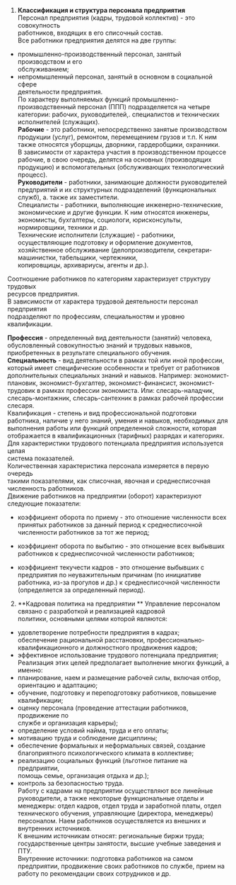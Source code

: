 
1. **Классификация и структура персонала предприятия**  
Персонал предприятия (кадры, трудовой коллектив) - это совокупность  
работников, входящих в его списочный состав.  
Все работники предприятия делятся на две группы:  
- промышленно-производственный персонал, занятый производством и его  
обслуживанием;  
- непромышленный персонал, занятый в основном в социальной сфере  
деятельности предприятия.  
По характеру выполняемых функций промышленно-производственный персонал (ППП) подразделяется на четыре категории: рабочих, руководителей,. специалистов и технических исполнителей (служащих).  
**Рабочие** - это работники, непосредственно занятые производством продукции (услуг), ремонтом, перемещением грузов и т.п. К ним также относятся уборщицы, дворники, гардеробщики, охранники.  
В зависимости от характера участия в производственном процессе рабочие, в свою очередь, делятся на основных (производящих продукцию) и вспомогательных (обслуживающих технологический процесс).  
**Руководители** - работники, занимающие должности руководителей предприятий и их структурных подразделений (функциональных служб), а. также их заместители.  
Специалисты - работники, выполняющие инженерно-технические, экономические и другие функции. К ним относятся инженеры, экономисты, бухгалтеры, социологи, юрисконсульты, нормировщики, техники и др.  
Технические исполнители (служащие) - работники, осуществляющие подготовку и оформление документов, хозяйственное обслуживание (делопроизводители, секретари-машинистки, табельщики, чертежники,  
копировщицы, архивариусы, агенты и др.).

Соотношение работников по категориям характеризует структуру трудовых  
ресурсов предприятия.  
В зависимости от характера трудовой деятельности персонал предприятия  
подразделяют по профессиям, специальностям и уровню квалификации.

**Профессия** - определенный вид деятельности (занятий) человека, обусловленный совокупностью знаний и трудовых навыков, приобретенных в результате специального обучения.  
**Специальность** - вид деятельности в рамках той или иной профессии, который имеет специфические особенности и требует от работников дополнительных специальных знаний и навыков. Например: экономист-плановик, экономист-бухгалтер, экономист-финансист, экономист-трудовик в рамках профессии экономиста. Или: слесарь-наладчик, слесарь-монтажник, слесарь-сантехник в рамках рабочей профессии слесаря.  
Квалификация - степень и вид профессиональной подготовки работника, наличие у него знаний, умения и навыков, необходимых для выполнения работы или функций определенной сложности, которая отображается в квалификационных (тарифных) разрядах и категориях.  
Для характеристики трудового потенциала предприятия используется целая  
система показателей.  
Количественная характеристика персонала измеряется в первую очередь  
такими показателями, как списочная, явочная и среднесписочная численность работников.  
Движение работников на предприятии (оборот) характеризуют  
следующие показатели:  
- коэффициент оборота по приему - это отношение численности всех принятых работников за данный период к среднесписочной численности работников за тот же период;  
- коэффициент оборота по выбытию - это отношение всех выбывших  
работников к среднесписочной численности работников;

- коэффициент текучести кадров - это отношение выбывших с предприятия по неуважительным причинам (по инициативе работника, из-за прогулов и др.) к среднесписочной численности (определяется за определенный период).  
2. **Кадровая политика на предприятии **
Управление персоналом связано с разработкой и реализацией кадровой  
политики, основными целями которой являются:  
- удовлетворение потребности предприятия в кадрах;  
обеспечение рациональной расстановки, профессионально-  
квалификационного и должностного продвижения кадров;  
- эффективное использование трудового потенциала предприятия;  
Реализация этих целей предполагает выполнение многих функций, а  
именно:  
- планирование, наем и размещение рабочей силы, включая отбор,  
ориентацию и адаптацию;  
- обучение, подготовку и переподготовку работников, повышение  
квалификации;  
- оценку персонала (проведение аттестации работников, продвижение по  
службе и организация карьеры);  
- определение условий найма, труда и его оплаты;  
- мотивацию труда и соблюдение дисциплины;  
- обеспечение формальных и неформальных связей, создание  
благоприятного психологического климата в коллективе;  
- реализацию социальных функций (льготное питание на предприятии,  
помощь семье, организация отдыха и др.);  
- контроль за безопасностью труда.  
Работу с кадрами на предприятии осуществляют все линейные руководители, а также некоторые функциональные отделы и менеджеры: отдел кадров, отдел труда и заработной платы, отдел технического обучения, управляющие (директора, менеджеры) персоналом.
Наем работников осуществляется из внешних и внутренних источников.  
К внешним источникам относят: региональные биржи труда;  
государственные центры занятости, высшие учебные заведения и ПТУ.  
Внутренние источники: подготовка работников на самом предприятии, продвижение своих работников по службе, прием на работу по рекомендации своих сотрудников и др.











